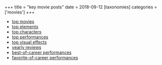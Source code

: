 +++
title = "key movie posts"
date = 2018-09-12
[taxonomies]
categories = ['movies']
+++

- [top movies]
- [top elements]
- [top characters]
- [top performances]
- [top visual effects]
- [yearly reviews]
- [best-of-career performances]
- [favorite-of-career performances]

[top movies]: @/top-movies.md
[top elements]: @/top-movie-elements.md
[top characters]: @/top-movie-characters.md
[top performances]: @/top-movie-performances.md
[top visual effects]: @/top-visual-effects.md
[yearly reviews]: http://tshepang.github.io/tags/year-movie-review.md
[best-of-career performances]: @/best-of-career-performances.md
[favorite-of-career performances]: @/favorite-of-career-performances.md
